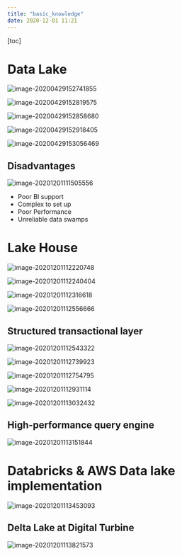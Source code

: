 ```yaml
---
title: "basic_knowledge"
date: 2020-12-01 11:21
---
```

[toc]





# Data Lake

![image-20200429152741855](basic_knowledge.assets/image-20200429152741855.png)









![image-20200429152819575](basic_knowledge.assets/image-20200429152819575.png)





![image-20200429152858680](basic_knowledge.assets/image-20200429152858680.png)





![image-20200429152918405](basic_knowledge.assets/image-20200429152918405.png)





![image-20200429153056469](basic_knowledge.assets/image-20200429153056469.png)





## Disadvantages

![image-20201201111505556](basic_knowledge.assets/image-20201201111505556.png)



* Poor BI support
* Complex to set up
* Poor Performance
* Unreliable data swamps



# Lake House

![image-20201201112220748](basic_knowledge.assets/image-20201201112220748.png)



![image-20201201112240404](basic_knowledge.assets/image-20201201112240404.png)



![image-20201201112316618](basic_knowledge.assets/image-20201201112316618.png)



![image-20201201112556666](basic_knowledge.assets/image-20201201112556666.png)





## Structured transactional layer 



![image-20201201112543322](basic_knowledge.assets/image-20201201112543322.png)



![image-20201201112739923](basic_knowledge.assets/image-20201201112739923.png)



![image-20201201112754795](basic_knowledge.assets/image-20201201112754795.png)



![image-20201201112931114](basic_knowledge.assets/image-20201201112931114.png)



![image-20201201113032432](basic_knowledge.assets/image-20201201113032432.png)





## High-performance query engine

![image-20201201113151844](basic_knowledge.assets/image-20201201113151844.png)





# Databricks & AWS Data lake implementation

![image-20201201113453093](basic_knowledge.assets/image-20201201113453093.png)







## Delta Lake at Digital Turbine

![image-20201201113821573](basic_knowledge.assets/image-20201201113821573.png)

